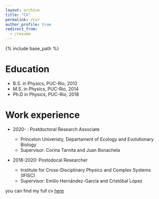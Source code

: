 ```yaml
---
layout: archive
title: "CV"
permalink: /cv/
author_profile: true
redirect_from:
  - /resume
---
```


{% include base_path %}

Education
======
* B.S. in Physics, PUC-Rio, 2012
* M.S. in Physics, PUC-Rio, 2014
* Ph.D in Physics, PUC-Rio, 2018

Work experience
======
* 2020- : Postdoctoral Research Associate
  * Princeton Univeristy, Departament of Ecology and Evolutionary Biology
  * Supervisor: Corina Tarnita and Juan Bonachela

* 2018-2020: Postodocal Researcher
  * Institute for Cross-Disciplinary Physics and Complex Systems (IFISC)
  * Supervisor: Emilio Hernández-García and Cristóbal López
  
you can find my full cv <a href="https://ehcolombo.github.io/files/cv.pdf">here</a>

